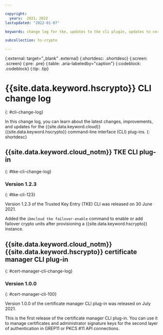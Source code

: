 ```yaml
---

copyright:
  years:  2021，2022
lastupdated: "2022-01-07"

keywords: change log for tke, updates to tke cli plugin, updates to cert manager cli plugin

subcollection: hs-crypto

---
```


{:external: target="_blank" .external}
{:shortdesc: .shortdesc}
{:screen: .screen}
{:pre: .pre}
{:table: .aria-labeledby="caption"}
{:codeblock: .codeblock}
{:tip: .tip}

# {{site.data.keyword.hscrypto}} CLI change log
{: #cli-change-log}

In this change log, you can learn about the latest changes, improvements, and updates for the {{site.data.keyword.cloud}} {{site.data.keyword.hscrypto}} command-line interface (CLI) plug-ins.
{: shortdesc}

## {{site.data.keyword.cloud_notm}} TKE CLI plug-in
{: #tke-cli-change-log}

### Version 1.2.3
{: #tke-cli-123}

Version 1.2.3 of the Trusted Key Entry (TKE) CLI was released on 30 June 2021.

Added the `ibmcloud tke failover-enable` command to enable or add failover crypto units after provisioning a {{site.data.keyword.hscrypto}} instance.

## {{site.data.keyword.cloud_notm}} {{site.data.keyword.hscrypto}} certificate manager CLI plug-in
{: #cert-manager-cli-change-log}

### Version 1.0.0
{: #cert-manager-cli-100}

Version 1.0.0 of the certificate manager CLI plug-in was released on July 2021.

This is the first release of the certificate manager CLI plug-in. You can use it to manage certificates and administrator signature keys for the second layer of authentication in GREP11 or PKCS #11 API connections.

